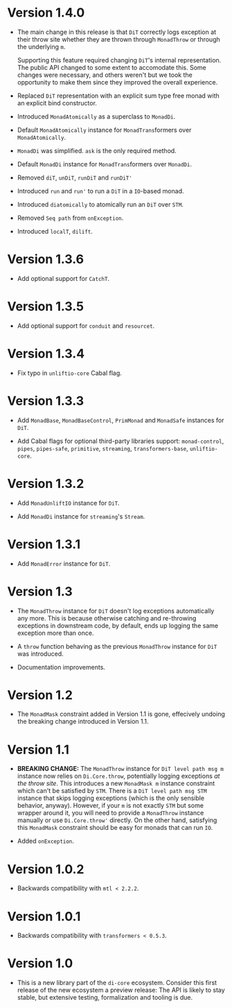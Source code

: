 # Version 1.4.0

* The main change in this release is that `DiT` correctly logs exception at
  their throw site whether they are thrown through `MonadThrow` or through
  the underlying `m`.

  Supporting this feature required changing `DiT`'s internal representation.
  The public API changed to some extent to accomodate this. Some changes were
  necessary, and others weren't but we took the opportunity to make them since
  they improved the overall experience.

* Replaced `DiT` representation with an explicit sum type free monad with
  an explicit bind constructor.

* Introduced `MonadAtomically` as a superclass to `MonadDi`.

* Default `MonadAtomically` instance for `MonadTrans`formers
  over `MonadAtomically`.

* `MonadDi` was simplified. `ask` is the only required method.

* Default `MonadDi` instance for `MonadTrans`formers over `MonadDi`.

* Removed `diT`, `unDiT`, `runDiT` and `runDiT'`

* Introduced `run` and `run'` to run a `DiT` in a `IO`-based monad.

* Introduced `diatomically` to atomically run an `DiT` over `STM`.

* Removed `Seq path` from `onException`.

* Introduced `localT`, `dilift`.


# Version 1.3.6

* Add optional support for `CatchT`.


# Version 1.3.5

* Add optional support for `conduit` and `resourcet`.


# Version 1.3.4

* Fix typo in `unliftio-core` Cabal flag.


# Version 1.3.3

* Add `MonadBase`, `MonadBaseControl`, `PrimMonad` and `MonadSafe` instances
  for `DiT`.

* Add Cabal flags for optional third-party libraries support: `monad-control`,
  `pipes`, `pipes-safe`, `primitive`, `streaming`, `transformers-base`,
  `unliftio-core`.


# Version 1.3.2

* Add `MonadUnliftIO` instance for `DiT`.

* Add `MonadDi` instance for `streaming`'s `Stream`.


# Version 1.3.1

* Add `MonadError` instance for `DiT`.

# Version 1.3

* The `MonadThrow` instance for `DiT` doesn't log exceptions automatically any
  more. This is because otherwise catching and re-throwing exceptions in
  downstream code, by default, ends up logging the same exception more than
  once.

* A `throw` function behaving as the previous `MonadThrow` instance for `DiT`
  was introduced.

* Documentation improvements.


# Version 1.2

* The `MonadMask` constraint added in Version 1.1 is gone, effecively
  undoing the breaking change introduced in Version 1.1.


# Version 1.1

* **BREAKING CHANGE:** The `MonadThrow` instance for `DiT level path msg
  m` instance now relies on `Di.Core.throw`, potentially logging
  exceptions _at the throw site_.  This introduces a new `MonadMask m`
  instance constraint which can't be satisfied by `STM`. There is a
  `DiT level path msg STM` instance that skips logging exceptions (which
  is the only sensible behavior, anyway). However, if your `m` is not
  exactly `STM` but some wrapper around it, you will need to provide a
  `MonadThrow` instance manually or use `Di.Core.throw'` directly. On
  the other hand, satisfying this `MonadMask` constraint should be easy
  for monads that can run `IO`.

* Added `onException`.

# Version 1.0.2

* Backwards compatibility with `mtl < 2.2.2`.

# Version 1.0.1

* Backwards compatibility with `transformers < 0.5.3`.

# Version 1.0

* This is a new library part of the `di-core` ecosystem.
  Consider this first release of the new ecosystem a preview release: The API is
  likely to stay stable, but extensive testing, formalization and tooling is
  due.

